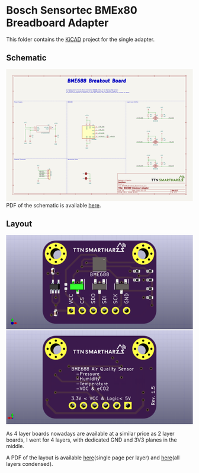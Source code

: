 # Bosch Sensortec BMEx80 Breadboard Adapter

This folder contains the [KiCAD](https://www.kicad.org/) project for the single adapter.

## Schematic

![Adapter schematic](../images/BME688_Schematic.png)
PDF of the schematic is available [here](BME688_Breakout_Board_Schematic.pdf).

## Layout

![Adapter layout front](../images/BME688_Breakout_Board_front.png)
![Adapter layout back](../images/BME688_Breakout_Board_back.png)

As 4 layer boards nowadays are available at a similar price as 2 layer boards, I went for 4 layers, with dedicated GND and 3V3 planes in the middle.

A PDF of the layout is available [here](BME688_Breakout_Board_SingleLayers.pdf)(single page per layer) and [here](BME688_Breakout_Board_Condensed.pdf)(all layers condensed).
